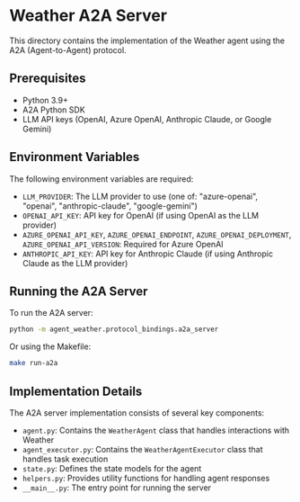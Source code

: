 # Weather A2A Server

This directory contains the implementation of the Weather agent using the A2A (Agent-to-Agent) protocol.

## Prerequisites

- Python 3.9+
- A2A Python SDK
- LLM API keys (OpenAI, Azure OpenAI, Anthropic Claude, or Google Gemini)

## Environment Variables

The following environment variables are required:

- `LLM_PROVIDER`: The LLM provider to use (one of: "azure-openai", "openai", "anthropic-claude", "google-gemini")
- `OPENAI_API_KEY`: API key for OpenAI (if using OpenAI as the LLM provider)
- `AZURE_OPENAI_API_KEY`, `AZURE_OPENAI_ENDPOINT`, `AZURE_OPENAI_DEPLOYMENT`, `AZURE_OPENAI_API_VERSION`: Required for Azure OpenAI
- `ANTHROPIC_API_KEY`: API key for Anthropic Claude (if using Anthropic Claude as the LLM provider)

## Running the A2A Server

To run the A2A server:

```bash
python -m agent_weather.protocol_bindings.a2a_server
```

Or using the Makefile:

```bash
make run-a2a
```

## Implementation Details

The A2A server implementation consists of several key components:

- `agent.py`: Contains the `WeatherAgent` class that handles interactions with Weather
- `agent_executor.py`: Contains the `WeatherAgentExecutor` class that handles task execution
- `state.py`: Defines the state models for the agent
- `helpers.py`: Provides utility functions for handling agent responses
- `__main__.py`: The entry point for running the server